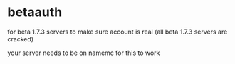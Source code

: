 # betaauth
for beta 1.7.3 servers to make sure account is real (all beta 1.7.3 servers are cracked)

your server needs to be on namemc for this to work
